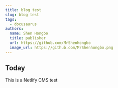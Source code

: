 ```yaml
---
title: blog test
slug: blog test
tags:
  - docusaurus
authors:
  name: Shen Hongbo
  title: publisher
  url: https://github.com/MrShenhongbo
  image_url: https://github.com/MrShenhongbo.png
---
```

## T﻿oday

T﻿his is a Netlify CMS test